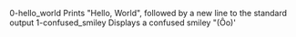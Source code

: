 0-hello_world     Prints "Hello, World", followed by a new line to the standard output
 1-confused_smiley     Displays a confused smiley "(Ôo)'
